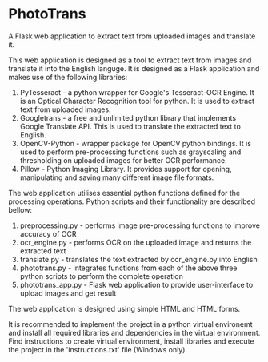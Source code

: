 # PhotoTrans
A Flask web application to extract text from uploaded images and translate it. 

This web application is designed as a tool to extract text from images and translate it into the English languge.
It is designed as a Flask application and makes use of the following libraries:
  1) PyTesseract - a python wrapper for Google's Tesseract-OCR Engine. It is an Optical Character Recognition tool for python. It is used        to extract text from uploaded images.
  2) Googletrans - a free and unlimited python library that implements Google Translate API. This is used to translate the extracted text 
     to English.
  3) OpenCV-Python - wrapper package for OpenCV python bindings. It is used to perform pre-processing functions such as grayscaling and          thresholding on uploaded images for better OCR performance.
  4) Pillow - Python Imaging Library. It provides support for opening, manipulating and saving many different image file formats.

The web application utilises essential python functions defined for the processing operations.
Python scripts and their functionality are described bellow:
  1) preprocessing.py - performs image pre-processing functions to improve accuracy of OCR
  2) ocr_engine.py - performs OCR on the uploaded image and returns the extracted text
  3) translate.py - translates the text extracted by ocr_engine.py into English
  4) phototrans.py - integrates functions from each of the above three python scripts to perform the complete operation
  5) phototrans_app.py - Flask web application to provide user-interface to upload images and get result
  
The web application is designed using simple HTML and HTML forms.

It is recommended to implement the project in a python virtual environemt and install all required libraries and dependencies in the virtual environment. Find instructions to create virtual environment, install libraries and execute the project in the 'instructions.txt' file (Windows only).
